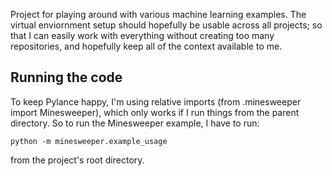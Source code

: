 Project for playing around with various machine learning examples. The virtual enviornment setup should hopefully be usable across all projects; so that I can easily work with everything without creating too many repositories, and hopefully keep all of the context available to me.


## Running the code

To keep Pylance happy, I'm using relative imports (from .minesweeper import Minesweeper), which only works if I run things from the parent directory. So to run the Minesweeper example, I have to run:

```
python -m minesweeper.example_usage
```

from the project's root directory.